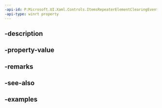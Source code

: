 ```yaml
---
-api-id: P:Microsoft.UI.Xaml.Controls.ItemsRepeaterElementClearingEventArgs.Element
-api-type: winrt property
---
```


## -description

## -property-value

## -remarks

## -see-also

## -examples

